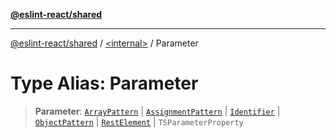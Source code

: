 [**@eslint-react/shared**](../../README.md)

***

[@eslint-react/shared](../../README.md) / [\<internal\>](../README.md) / Parameter

# Type Alias: Parameter

> **Parameter**: [`ArrayPattern`](../interfaces/ArrayPattern.md) \| [`AssignmentPattern`](../interfaces/AssignmentPattern.md) \| [`Identifier`](../interfaces/Identifier.md) \| [`ObjectPattern`](../interfaces/ObjectPattern.md) \| [`RestElement`](../interfaces/RestElement.md) \| `TSParameterProperty`
